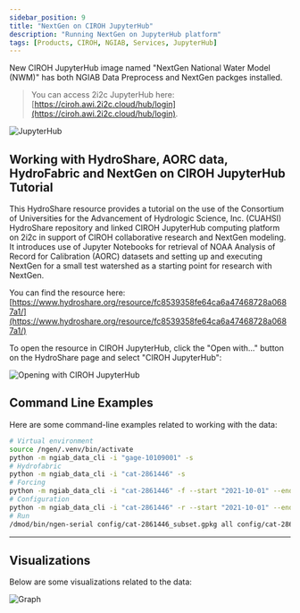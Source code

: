 ```yaml
---
sidebar_position: 9
title: "NextGen on CIROH JupyterHub"
description: "Running NextGen on JupyterHub platform"
tags: [Products, CIROH, NGIAB, Services, JupyterHub]
---
```


New CIROH JupyterHub image named "NextGen National Water Model (NWM)" has both NGIAB Data Preprocess and NextGen packges installed.
> You can access 2i2c JupyterHub here: [https://ciroh.awi.2i2c.cloud/hub/login](https://ciroh.awi.2i2c.cloud/hub/login).

 ![JupyterHub](/img/products/nextgen-on-2i2c/jupyterhub.png)
 
## Working with HydroShare, AORC data, HydroFabric and NextGen on CIROH JupyterHub Tutorial

This HydroShare resource provides a tutorial on the use of the Consortium of Universities for the Advancement of Hydrologic Science, Inc. (CUAHSI) HydroShare repository and linked CIROH JupyterHub computing platform on 2i2c in support of CIROH collaborative research and NextGen modeling. It introduces use of Jupyter Notebooks for retrieval of NOAA Analysis of Record for Calibration (AORC) datasets and setting up and executing NextGen for a small test watershed as a starting point for research with NextGen.


You can find the resource here: [https://www.hydroshare.org/resource/fc8539358fe64ca6a47468728a0687a1/](https://www.hydroshare.org/resource/fc8539358fe64ca6a47468728a0687a1/)


To open the resource in CIROH JupyterHub, click the "Open with..." button on the HydroShare page and select "CIROH JupyterHub":

![Opening with CIROH JupyterHub](/img/products/nextgen-on-2i2c/resource.png)


## Command Line Examples

Here are some command-line examples related to working with the data:

```bash
# Virtual environment
source /ngen/.venv/bin/activate
python -m ngiab_data_cli -i "gage-10109001" -s
# Hydrofabric
python -m ngiab_data_cli -i "cat-2861446" -s
# Forcing
python -m ngiab_data_cli -i "cat-2861446" -f --start "2021-10-01" --end "2022-09-30"
# Configuration
python -m ngiab_data_cli -i "cat-2861446" -r --start "2021-10-01" --end "2022-09-30"
# Run
/dmod/bin/ngen-serial config/cat-2861446_subset.gpkg all config/cat-2861446_subset.gpkg all config/realization.json
```

---

## Visualizations

Below are some visualizations related to the data:

![Graph](/img/products/nextgen-on-2i2c/graph.png)


